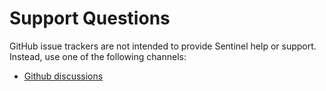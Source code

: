 # Support Questions

GitHub issue trackers are not intended to provide Sentinel help or support. Instead, use one of the following channels:

- [Github discussions](https://github.com/stellar-comet/comet/discussions)
